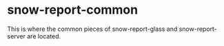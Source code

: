 snow-report-common
==================
This is where the common pieces of snow-report-glass and snow-report-server are located.
